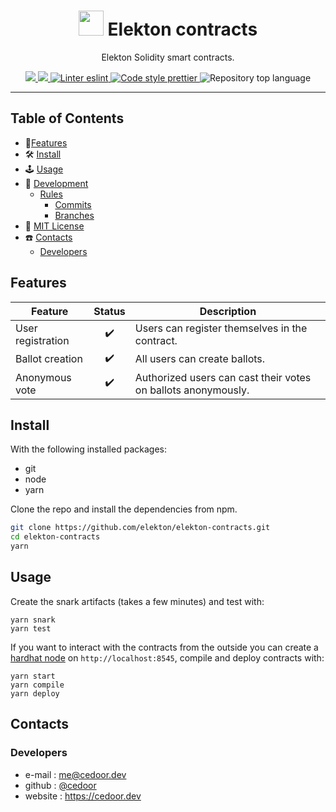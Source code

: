<p align="center">
    <h1 align="center">
        <img width="40" src="https://github.com/elekton/elekton-dapp/raw/master/assets/images/icon.png">
        Elekton contracts
    </h1>
    <p align="center">Elekton Solidity smart contracts.</p>
</p>

<p align="center">
    <a href="https://github.com/elekton" target="_blank">
        <img src="https://img.shields.io/badge/project-Elekton-blue.svg?style=flat-square">
    </a>
    <a href="https://github.com/elekton/elekton-contracts/blob/main/LICENSE" target="_blank">
        <img src="https://img.shields.io/github/license/elekton/elekton-contracts.svg?style=flat-square">
    </a>
    <a href="https://eslint.org/" target="_blank">
        <img alt="Linter eslint" src="https://img.shields.io/badge/linter-eslint-8080f2?style=flat-square&logo=eslint">
    </a>
    <a href="https://prettier.io/" target="_blank">
        <img alt="Code style prettier" src="https://img.shields.io/badge/code%20style-prettier-f8bc45?style=flat-square&logo=prettier">
    </a>
    <img alt="Repository top language" src="https://img.shields.io/github/languages/top/elekton/elekton-contracts?style=flat-square">

</p>

---

## Table of Contents

-   🚀[Features](#features)
-   🛠 [Install](#install)
-   🕹 [Usage](#usage)
-   🔬 [Development](#development)
    -   [Rules](#scroll-rules)
        -   [Commits](https://github.com/cedoor/cedoor/tree/main/git#commits-rules)
        -   [Branches](https://github.com/cedoor/cedoor/tree/main/git#branch-rules)
-   🧾 [MIT License](https://github.com/elekton/elekton-contracts/blob/main/LICENSE)
-   ☎️ [Contacts](#contacts)
    -   [Developers](#developers)

## Features

| Feature           | Status | Description                                        |
| ----------------- | :----: | -------------------------------------------------- |
| User registration |   ✔️    | Users can register themselves in the contract.     |
| Ballot creation   |   ✔️    | All users can create ballots.                      |
| Anonymous vote    |   ✔️    | Authorized users can cast their votes on ballots anonymously.  |

## Install

With the following installed packages:

-   git
-   node
-   yarn

Clone the repo and install the dependencies from npm.

```bash
git clone https://github.com/elekton/elekton-contracts.git
cd elekton-contracts
yarn
```

## Usage

Create the snark artifacts (takes a few minutes) and test with:

```
yarn snark
yarn test
```

If you want to interact with the contracts from the outside you can create a [hardhat node](https://hardhat.org/hardhat-network/)
on `http://localhost:8545`, compile and deploy contracts with:

```
yarn start
yarn compile
yarn deploy
```

## Contacts

### Developers

-   e-mail : me@cedoor.dev
-   github : [@cedoor](https://github.com/cedoor)
-   website : https://cedoor.dev
